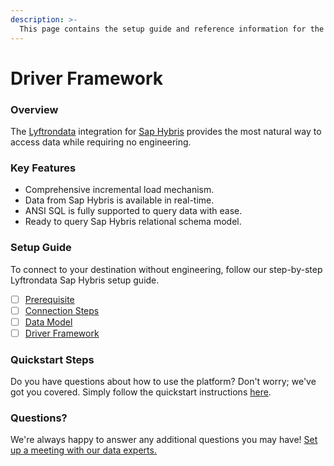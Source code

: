 ```yaml
---
description: >-
  This page contains the setup guide and reference information for the Sap Hybris source connector.
---
```


# Driver Framework

### Overview

The [Lyftrondata](https://www.lyftrondata.com/) integration for [Sap Hybris](None) provides the most natural way to access data while requiring no engineering.

### Key Features

* Comprehensive incremental load mechanism.
* Data from Sap Hybris is available in real-time.&#x20;
* ANSI SQL is fully supported to query data with ease.
* Ready to query Sap Hybris relational schema model.

### Setup Guide

To connect to your destination without engineering, follow our step-by-step Lyftrondata Sap Hybris setup guide.

* [ ] [Prerequisite](../prerequisite.md)
* [ ] [Connection Steps](../connection-steps.md)
* [ ] [Data Model](../data-model/erd.md)
* [ ] [Driver Framework](../driver-framework/)

### Quickstart Steps

Do you have questions about how to use the platform? Don't worry; we've got you covered. Simply follow the quickstart instructions [here](../driver-framework/README.md).

### Questions? <a href="#questions" id="questions"></a>

We're always happy to answer any additional questions you may have! [Set up a meeting with our data experts.](https://www.lyftrondata.com/book-a-meeting/)


